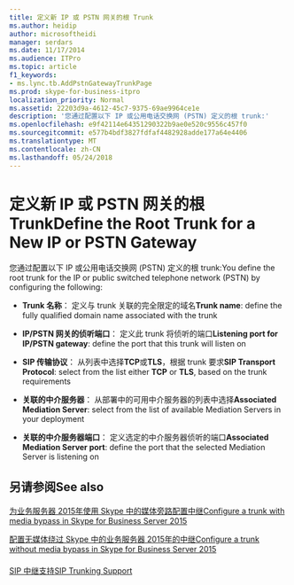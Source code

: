 ```yaml
---
title: 定义新 IP 或 PSTN 网关的根 Trunk
ms.author: heidip
author: microsoftheidi
manager: serdars
ms.date: 11/17/2014
ms.audience: ITPro
ms.topic: article
f1_keywords:
- ms.lync.tb.AddPstnGatewayTrunkPage
ms.prod: skype-for-business-itpro
localization_priority: Normal
ms.assetid: 22203d9a-4612-45c7-9375-69ae9964ce1e
description: '您通过配置以下 IP 或公用电话交换网 (PSTN) 定义的根 trunk:'
ms.openlocfilehash: e9f42114e64351290322b9ae0e520c9556c457f0
ms.sourcegitcommit: e577b4bdf3827fdfaf4482928adde177a64e4406
ms.translationtype: MT
ms.contentlocale: zh-CN
ms.lasthandoff: 05/24/2018
---
```

# <a name="define-the-root-trunk-for-a-new-ip-or-pstn-gateway"></a><span data-ttu-id="1fa52-103">定义新 IP 或 PSTN 网关的根 Trunk</span><span class="sxs-lookup"><span data-stu-id="1fa52-103">Define the Root Trunk for a New IP or PSTN Gateway</span></span>
 
<span data-ttu-id="1fa52-104">您通过配置以下 IP 或公用电话交换网 (PSTN) 定义的根 trunk:</span><span class="sxs-lookup"><span data-stu-id="1fa52-104">You define the root trunk for the IP or public switched telephone network (PSTN) by configuring the following:</span></span>
  
- <span data-ttu-id="1fa52-105">**Trunk 名称**： 定义与 trunk 关联的完全限定的域名</span><span class="sxs-lookup"><span data-stu-id="1fa52-105">**Trunk name**: define the fully qualified domain name associated with the trunk</span></span>
    
- <span data-ttu-id="1fa52-106">**IP/PSTN 网关的侦听端口**： 定义此 trunk 将侦听的端口</span><span class="sxs-lookup"><span data-stu-id="1fa52-106">**Listening port for IP/PSTN gateway**: define the port that this trunk will listen on</span></span>
    
- <span data-ttu-id="1fa52-107">**SIP 传输协议**： 从列表中选择**TCP**或**TLS**，根据 trunk 要求</span><span class="sxs-lookup"><span data-stu-id="1fa52-107">**SIP Transport Protocol**: select from the list either **TCP** or **TLS**, based on the trunk requirements</span></span>
    
- <span data-ttu-id="1fa52-108">**关联的中介服务器**： 从部署中的可用中介服务器的列表中选择</span><span class="sxs-lookup"><span data-stu-id="1fa52-108">**Associated Mediation Server**: select from the list of available Mediation Servers in your deployment</span></span>
    
- <span data-ttu-id="1fa52-109">**关联的中介服务器端口**： 定义选定的中介服务器侦听的端口</span><span class="sxs-lookup"><span data-stu-id="1fa52-109">**Associated Mediation Server port**: define the port that the selected Mediation Server is listening on</span></span>
    
## <a name="see-also"></a><span data-ttu-id="1fa52-110">另请参阅</span><span class="sxs-lookup"><span data-stu-id="1fa52-110">See also</span></span>

#### 

[<span data-ttu-id="1fa52-111">为业务服务器 2015年使用 Skype 中的媒体旁路配置中继</span><span class="sxs-lookup"><span data-stu-id="1fa52-111">Configure a trunk with media bypass in Skype for Business Server 2015</span></span>](../../deploy/deploy-enterprise-voice/configure-trunk-with-media-bypass.md)
  
[<span data-ttu-id="1fa52-112">配置无媒体绕过 Skype 中的业务服务器 2015年的中继</span><span class="sxs-lookup"><span data-stu-id="1fa52-112">Configure a trunk without media bypass in Skype for Business Server 2015</span></span>](../../deploy/deploy-enterprise-voice/configure-trunk-without-media-bypass.md)
#### 

[<span data-ttu-id="1fa52-113">SIP 中继支持</span><span class="sxs-lookup"><span data-stu-id="1fa52-113">SIP Trunking Support</span></span>](http://technet.microsoft.com/library/e3042831-e8d8-4ea2-baa2-1a697401ffa0.aspx)

